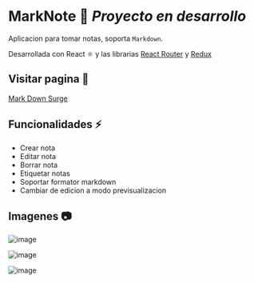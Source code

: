 # MarkNote 📑 ***Proyecto en desarrollo***

Aplicacion para tomar notas, soporta `Markdown`.

Desarrollada con React ⚛️ y las librarias [React Router](https://reactrouter.com/en/main) y [Redux](https://redux.js.org)

## Visitar pagina 👀
[Mark Down Surge](http://www.markdownplus.surge.sh)

## Funcionalidades ⚡
- Crear nota
- Editar nota
- Borrar nota
- Etiquetar notas
- Soportar formator markdown
- Cambiar de edicion a modo previsualizacion

## Imagenes 📷
![image](https://github.com/PabloPoder/MarkNote/assets/50326883/8091eb50-5fbe-4ad5-a720-2297543dc630)

![image](https://github.com/PabloPoder/MarkNote/assets/50326883/24332dd5-ca1a-4955-bd4b-d32cd241e488)

![image](https://github.com/PabloPoder/MarkNote/assets/50326883/a7d8bba6-4bd8-472b-849b-3abfb2d7ad19)
